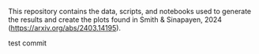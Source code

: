 This repository contains the data, scripts, and notebooks used to generate the results and create the plots found in Smith & Sinapayen, 2024 (https://arxiv.org/abs/2403.14195).

test commit

